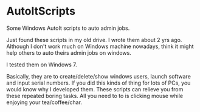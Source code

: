 AutoItScripts
=============

Some Windows AutoIt scripts to auto admin jobs.

Just found these scripts in my old drive. I wrote them about 2 yrs ago. Although I don't work much on Windows machine nowadays, think it might help others to auto theirs admin jobs on windows.

I tested them on Windows 7.

Basically, they are to create/delete/show windows users, launch software and input serial numbers. If you did this kinds of thing for lots of PCs, you would know why I developed them. These scripts can relieve you from these repeated boring tasks. All you need to to is clicking mouse while enjoying your tea/coffee/char.
